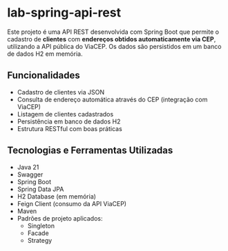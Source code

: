 # lab-spring-api-rest

Este projeto é uma API REST desenvolvida com Spring Boot que permite o cadastro de **clientes** com **endereços obtidos automaticamente via CEP**, utilizando a API pública do ViaCEP. Os dados são persistidos em um banco de dados H2 em memória.

## Funcionalidades

- Cadastro de clientes via JSON
- Consulta de endereço automática através do CEP (integração com ViaCEP)
- Listagem de clientes cadastrados
- Persistência em banco de dados H2
- Estrutura RESTful com boas práticas

## Tecnologias e Ferramentas Utilizadas

- Java 21
- Swagger
- Spring Boot
- Spring Data JPA
- H2 Database (em memória)
- Feign Client (consumo da API ViaCEP)
- Maven
- Padrões de projeto aplicados:
  - Singleton
  - Facade
  - Strategy
